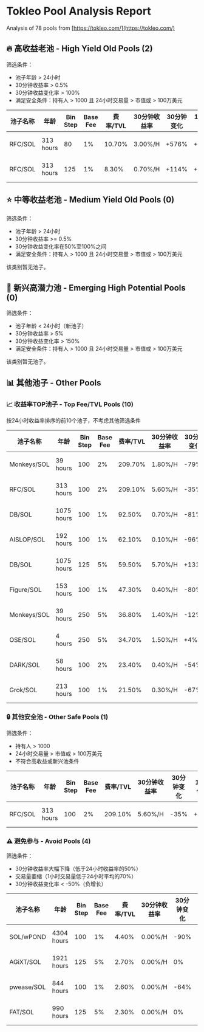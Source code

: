 # Tokleo Pool Analysis Report

Analysis of 78 pools from [https://tokleo.com/](https://tokleo.com/)



## 🔥 高收益老池 - High Yield Old Pools (2)

筛选条件：
- 池子年龄 > 24小时
- 30分钟收益率 > 0.5%
- 30分钟收益变化率 > 100%
- 满足安全条件：持有人 > 1000 且 24小时交易量 > 市值或 > 100万美元

| 池子名称 | 年龄 | Bin Step | Base Fee | 费率/TVL | 30分钟收益率 | 30分钟变化 | 1H变化率 | 链接 |
| ---- | --- | -------- | -------- | ------- | -------- | ---------- | -------- | ----- |
| RFC/SOL | 313 hours | 80 | 1% | 10.70% | 3.00%/H | +576% | +725% | [Meteora](https://app.meteora.ag/dlmm/AjZpbEpNHncA4xujAXvzjZVVTMq9TXNePYnNRHreN7uG)<br>[GMGN](https://gmgn.ai/sol/token/C3DwDjT17gDvvCYC2nsdGHxDHVmQRdhKfpAdqQ29pump)<br>[GeckoTerminal](https://www.geckoterminal.com/solana/pools/C3DwDjT17gDvvCYC2nsdGHxDHVmQRdhKfpAdqQ29pump) |
| RFC/SOL | 313 hours | 125 | 1% | 8.30% | 0.70%/H | +114% | +333% | [Meteora](https://app.meteora.ag/dlmm/HpCbhP7tjMFsEbbbrW6BDj1vzqoBJuEHcTMDktrXvnu9)<br>[GMGN](https://gmgn.ai/sol/token/C3DwDjT17gDvvCYC2nsdGHxDHVmQRdhKfpAdqQ29pump)<br>[GeckoTerminal](https://www.geckoterminal.com/solana/pools/C3DwDjT17gDvvCYC2nsdGHxDHVmQRdhKfpAdqQ29pump) |


## ⭐ 中等收益老池 - Medium Yield Old Pools (0)

筛选条件：
- 池子年龄 > 24小时
- 30分钟收益率 >= 0.5%
- 30分钟收益变化率在50%至100%之间
- 满足安全条件：持有人 > 1000 且 24小时交易量 > 市值或 > 100万美元

该类别暂无池子。


## 🌊 新兴高潜力池 - Emerging High Potential Pools (0)

筛选条件：
- 池子年龄 < 24小时（新池子）
- 30分钟收益率 > 5%
- 30分钟收益变化率 > 150%
- 满足安全条件：持有人 > 1000 且 24小时交易量 > 市值或 > 100万美元

该类别暂无池子。


## 📊 其他池子 - Other Pools

### 📈 收益率TOP池子 - Top Fee/TVL Pools (10)

按24小时收益率排序的前10个池子，不考虑其他筛选条件

| 池子名称 | 年龄 | Bin Step | Base Fee | 费率/TVL | 30分钟收益率 | 30分钟变化 | 1H变化率 | 链接 |
| ---- | --- | -------- | -------- | ------- | -------- | ---------- | -------- | ----- |
| Monkeys/SOL | 39 hours | 100 | 2% | 209.70% | 1.80%/H | -79% | -87% | [Meteora](https://app.meteora.ag/dlmm/2M2cyyf8HyDyAb946ogyvdjD2uj4TaCDMnVwb5Uah3Mq)<br>[GMGN](https://gmgn.ai/sol/token/D4dfSb86qUb949MCsAJmGzbyXo7YhgaMNj7c9F49pump)<br>[GeckoTerminal](https://www.geckoterminal.com/solana/pools/D4dfSb86qUb949MCsAJmGzbyXo7YhgaMNj7c9F49pump) |
| RFC/SOL | 313 hours | 100 | 2% | 209.10% | 5.60%/H | -35% | +71% | [Meteora](https://app.meteora.ag/dlmm/5yG7rhsoWyiCvhUXAS1t9fFtxEZWBxKDJGwYfePBe7AQ)<br>[GMGN](https://gmgn.ai/sol/token/C3DwDjT17gDvvCYC2nsdGHxDHVmQRdhKfpAdqQ29pump)<br>[GeckoTerminal](https://www.geckoterminal.com/solana/pools/C3DwDjT17gDvvCYC2nsdGHxDHVmQRdhKfpAdqQ29pump) |
| DB/SOL | 1075 hours | 100 | 1% | 92.50% | 0.70%/H | -81% | -90% | [Meteora](https://app.meteora.ag/dlmm/FxwJsGjp1Q8dK78wJpXL1jXhBWbQvv5Xvv72E1EBqktA)<br>[GMGN](https://gmgn.ai/sol/token/HTze13N7z2wZNReEo8zkcQsPjAYBpoUUwx4DJL7Xpump)<br>[GeckoTerminal](https://www.geckoterminal.com/solana/pools/HTze13N7z2wZNReEo8zkcQsPjAYBpoUUwx4DJL7Xpump) |
| AISLOP/SOL | 192 hours | 100 | 1% | 62.10% | 0.10%/H | -96% | -23% | [Meteora](https://app.meteora.ag/dlmm/9MmRXpr9bWxYS5YVNaFtDGsjx2NQtCgXvfpgNwffNHy7)<br>[GMGN](https://gmgn.ai/sol/token/2wzVMXhLypmP92mXNCq4fuFcd9TCC972AbMfuiH3pump)<br>[GeckoTerminal](https://www.geckoterminal.com/solana/pools/2wzVMXhLypmP92mXNCq4fuFcd9TCC972AbMfuiH3pump) |
| DB/SOL | 1075 hours | 125 | 5% | 59.50% | 5.70%/H | +131% | +48% | [Meteora](https://app.meteora.ag/dlmm/5cwR4oFtmyjFDFL6btM1c2ugEEpz2rEN13gMfwLq5KM9)<br>[GMGN](https://gmgn.ai/sol/token/HTze13N7z2wZNReEo8zkcQsPjAYBpoUUwx4DJL7Xpump)<br>[GeckoTerminal](https://www.geckoterminal.com/solana/pools/HTze13N7z2wZNReEo8zkcQsPjAYBpoUUwx4DJL7Xpump) |
| Figure/SOL | 153 hours | 100 | 1% | 47.30% | 0.40%/H | -80% | -65% | [Meteora](https://app.meteora.ag/dlmm/7BspVMwLCh8RE3Smhkwf6aJeqMjdzBtAMcbj2vyAvP87)<br>[GMGN](https://gmgn.ai/sol/token/7LSsEoJGhLeZzGvDofTdNg7M3JttxQqGWNLo6vWMpump)<br>[GeckoTerminal](https://www.geckoterminal.com/solana/pools/7LSsEoJGhLeZzGvDofTdNg7M3JttxQqGWNLo6vWMpump) |
| Monkeys/SOL | 39 hours | 250 | 5% | 36.80% | 1.40%/H | -12% | -47% | [Meteora](https://app.meteora.ag/dlmm/BHNTCgGTizf5d59z7AfCtpFsGvy9qLte8p3GdTEtmSKB)<br>[GMGN](https://gmgn.ai/sol/token/D4dfSb86qUb949MCsAJmGzbyXo7YhgaMNj7c9F49pump)<br>[GeckoTerminal](https://www.geckoterminal.com/solana/pools/D4dfSb86qUb949MCsAJmGzbyXo7YhgaMNj7c9F49pump) |
| OSE/SOL | 4 hours | 250 | 5% | 34.70% | 1.50%/H | +4% | +7% | [Meteora](https://app.meteora.ag/dlmm/A9Rmp4bb4RTWdtqEq1B2ZJwqhWxjscPyoEW59Kf52a2p)<br>[GMGN](https://gmgn.ai/sol/token/3VL86va8NLWJsHkD4bMYStUUZD6t574qDYSjdnzqpump)<br>[GeckoTerminal](https://www.geckoterminal.com/solana/pools/3VL86va8NLWJsHkD4bMYStUUZD6t574qDYSjdnzqpump) |
| DARK/SOL | 58 hours | 100 | 2% | 23.40% | 0.40%/H | -54% | -30% | [Meteora](https://app.meteora.ag/dlmm/4LEue1KFSHaWGarDR8hy5VG8MFXhiuWgvvHAQXceepAJ)<br>[GMGN](https://gmgn.ai/sol/token/8BtoThi2ZoXnF7QQK1Wjmh2JuBw9FjVvhnGMVZ2vpump)<br>[GeckoTerminal](https://www.geckoterminal.com/solana/pools/8BtoThi2ZoXnF7QQK1Wjmh2JuBw9FjVvhnGMVZ2vpump) |
| Grok/SOL | 213 hours | 100 | 1% | 21.50% | 0.30%/H | -67% | -78% | [Meteora](https://app.meteora.ag/dlmm/7paMVQxDT1kvXXSr5usvCXfDKP8YUYXdUaibpiXJh9vZ)<br>[GMGN](https://gmgn.ai/sol/token/6mmEpBUYdfNdWN4nByn1uuN7pry5SZKsaBp3Ea23pump)<br>[GeckoTerminal](https://www.geckoterminal.com/solana/pools/6mmEpBUYdfNdWN4nByn1uuN7pry5SZKsaBp3Ea23pump) |


### 🔒 其他安全池 - Other Safe Pools (1)

筛选条件：
- 持有人 > 1000
- 24小时交易量 > 市值或 > 100万美元
- 不符合高收益或新兴池条件

| 池子名称 | 年龄 | Bin Step | Base Fee | 费率/TVL | 30分钟收益率 | 30分钟变化 | 1H变化率 | 链接 |
| ---- | --- | -------- | -------- | ------- | -------- | ---------- | -------- | ----- |
| RFC/SOL | 313 hours | 100 | 2% | 209.10% | 5.60%/H | -35% | +71% | [Meteora](https://app.meteora.ag/dlmm/5yG7rhsoWyiCvhUXAS1t9fFtxEZWBxKDJGwYfePBe7AQ)<br>[GMGN](https://gmgn.ai/sol/token/C3DwDjT17gDvvCYC2nsdGHxDHVmQRdhKfpAdqQ29pump)<br>[GeckoTerminal](https://www.geckoterminal.com/solana/pools/C3DwDjT17gDvvCYC2nsdGHxDHVmQRdhKfpAdqQ29pump) |


### ⚠️ 避免参与 - Avoid Pools (4)

筛选条件：
- 30分钟收益率大幅下降（低于24小时收益率的50%）
- 交易量萎缩（1小时交易量低于24小时平均的70%）
- 30分钟收益变化率 < -50%（负增长）

| 池子名称 | 年龄 | Bin Step | Base Fee | 费率/TVL | 30分钟收益率 | 30分钟变化 | 1H变化率 | 链接 |
| ---- | --- | -------- | -------- | ------- | -------- | ---------- | -------- | ----- |
| SOL/wPOND | 4304 hours | 100 | 1% | 4.40% | 0.00%/H | -90% | -50% | [Meteora](https://app.meteora.ag/dlmm/DrspAkw3xMF5t3xGWSbqcUUB9iC7cz11C8ZyWunYJ4Je)<br>[GMGN](https://gmgn.ai/sol/token/3JgFwoYV74f6LwWjQWnr3YDPFnmBdwQfNyubv99jqUoq)<br>[GeckoTerminal](https://www.geckoterminal.com/solana/pools/3JgFwoYV74f6LwWjQWnr3YDPFnmBdwQfNyubv99jqUoq) |
| AGiXT/SOL | 1921 hours | 125 | 5% | 2.70% | 0.00%/H | 0% | 0% | [Meteora](https://app.meteora.ag/dlmm/4mQmwYEc26qai71GHdXmvY73UW9k5Kpwj4x869pvaiqa)<br>[GMGN](https://gmgn.ai/sol/token/F9TgEJLLRUKDRF16HgjUCdJfJ5BK6ucyiW8uJxVPpump)<br>[GeckoTerminal](https://www.geckoterminal.com/solana/pools/F9TgEJLLRUKDRF16HgjUCdJfJ5BK6ucyiW8uJxVPpump) |
| pwease/SOL | 844 hours | 100 | 1% | 2.60% | 0.00%/H | -64% | 0% | [Meteora](https://app.meteora.ag/dlmm/HZErmEhFdPtEv8miyRNJ6YYDCJVTUDQ8vb6b9gYV1pAY)<br>[GMGN](https://gmgn.ai/sol/token/CniPCE4b3s8gSUPhUiyMjXnytrEqUrMfSsnbBjLCpump)<br>[GeckoTerminal](https://www.geckoterminal.com/solana/pools/CniPCE4b3s8gSUPhUiyMjXnytrEqUrMfSsnbBjLCpump) |
| FAT/SOL | 990 hours | 125 | 5% | 2.30% | 0.00%/H | 0% | 0% | [Meteora](https://app.meteora.ag/dlmm/2fTYTTDatSoFUZiQTcaRDeXUrqGxURtHjjLaGzmrmS9d)<br>[GMGN](https://gmgn.ai/sol/token/5LJMJyR8MtAkbtpf8kFUV7S9oFG3xaGDdcnFxYt9pump)<br>[GeckoTerminal](https://www.geckoterminal.com/solana/pools/5LJMJyR8MtAkbtpf8kFUV7S9oFG3xaGDdcnFxYt9pump) |
